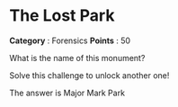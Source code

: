 # The Lost Park

**Category** : Forensics
**Points** : 50



What is the name of this monument?


Solve this challenge to unlock another one!








The answer is 
Major Mark Park



